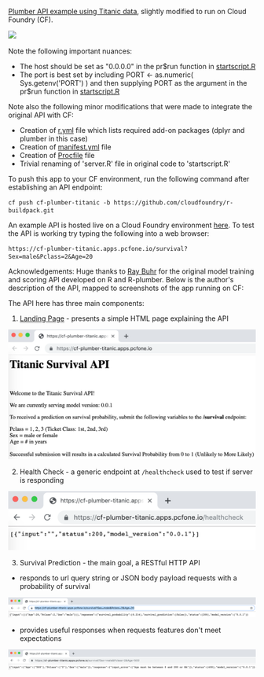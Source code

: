 [Plumber API example using Titanic data](https://raybuhr.github.io/2017/10/making-predictions-over-http/), slightly modified to run on Cloud Foundry (CF). 

![](https://github.com/pivotalsoftware/cf-r-plumber/blob/misc/Screen%20Shot%202019-04-01%20at%203.48.13%20PM.png)

Note the following important nuances:
* The host should be set as "0.0.0.0" in the pr$run function in [startscript.R](https://github.com/pivotalsoftware/cf-plumber-titanic/blob/master/startscript.R)
* The port is best set by including PORT <- as.numeric( Sys.getenv('PORT') ) and then supplying PORT as the argument in the pr$run function in [startscript.R](https://github.com/pivotalsoftware/cf-plumber-titanic/blob/master/startscript.R)

Note also the following minor modifications that were made to integrate the original API with CF:
* Creation of [r.yml](https://github.com/pivotalsoftware/cf-plumber-titanic/blob/master/r.yml) file which lists required add-on packages (dplyr and plumber in this case)
* Creation of [manifest.yml](https://github.com/pivotalsoftware/cf-plumber-titanic/blob/master/manifest.yml) file
* Creation of [Procfile](https://github.com/pivotalsoftware/cf-plumber-titanic/blob/master/Procfile) file 
* Trivial renaming of 'server.R' file in original code to 'startscript.R' 

To push this app to your CF environment, run the following command after establishing an API endpoint:
```
cf push cf-plumber-titanic -b https://github.com/cloudfoundry/r-buildpack.git
```

An example API is hosted live on a Cloud Foundry environment [here](https://cf-plumber-titanic.apps.pcfone.io).  To test the API is working try typing the following into a web browser:
```
https://cf-plumber-titanic.apps.pcfone.io/survival?Sex=male&Pclass=2&Age=20
```

Acknowledgements: Huge thanks to [Ray Buhr](https://raybuhr.github.io/blog/posts/making-predictions-over-http/) for the original model training and scoring API developed on R and R-plumber.  Below is the author's description of the API, mapped to screenshots of the app running on CF:

The API here has three main components:

1. [Landing Page](https://cf-plumber-titanic.apps.pcfone.io) - presents a simple HTML page explaining the API

![](screenshots/Screen%20Shot%202019-07-08%20at%204.39.45%20PM.png)

2. Health Check - a generic endpoint at `/healthcheck` used to test if server is responding

![](screenshots/Screen%20Shot%202019-07-08%20at%204.46.01%20PM.png)

3. Survival Prediction - the main goal, a RESTful HTTP API 

  - responds to url query string or JSON body payload requests with a probability of survival

![](screenshots/Screen%20Shot%202019-07-08%20at%204.48.40%20PM.png)

  - provides useful responses when requests features don't meet expectations

![](screenshots/Screen%20Shot%202019-07-08%20at%204.56.13%20PM.png)
